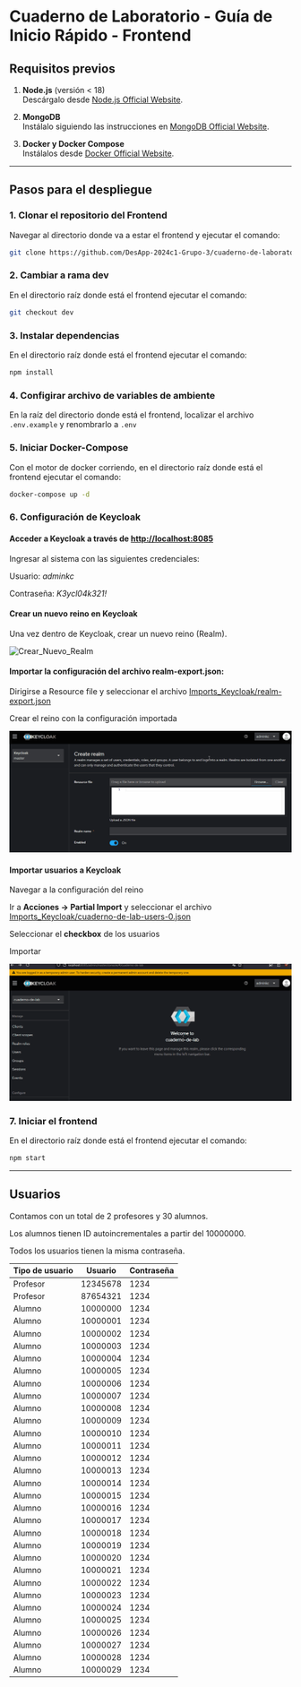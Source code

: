 # Cuaderno de Laboratorio - Guía de Inicio Rápido - Frontend

## **Requisitos previos**

1. **Node.js** (versión < 18)  
   Descárgalo desde [Node.js Official Website](https://nodejs.org/).

2. **MongoDB**  
   Instálalo siguiendo las instrucciones en [MongoDB Official Website](https://www.mongodb.com/).

3. **Docker y Docker Compose**  
   Instálalos desde [Docker Official Website](https://www.docker.com/).

---

## **Pasos para el despliegue**

### 1. Clonar el repositorio del Frontend

Navegar al directorio donde va a estar el frontend y ejecutar el comando:

```bash
git clone https://github.com/DesApp-2024c1-Grupo-3/cuaderno-de-laboratorio-front.git
```

### 2. Cambiar a rama dev

En el directorio raíz donde está el frontend ejecutar el comando:

```bash
git checkout dev
```

### 3. Instalar dependencias

En el directorio raíz donde está el frontend ejecutar el comando:

```bash
npm install
```

### 4. Configirar archivo de variables de ambiente

En la raíz del directorio donde está el frontend, localizar el archivo `.env.example` y renombrarlo a `.env`

### 5. Iniciar Docker-Compose

Con el motor de docker corriendo, en el directorio raíz donde está el frontend ejecutar el comando:

```bash
docker-compose up -d
```

### 6. Configuración de Keycloak

#### Acceder a Keycloak a través de [http://localhost:8085](http://localhost:8085)

Ingresar al sistema con las siguientes credenciales:

Usuario: _adminkc_

Contraseña: _K3ycl04k321!_

#### Crear un nuevo reino en Keycloak

Una vez dentro de Keycloak, crear un nuevo reino (Realm).

![Crear_Nuevo_Realm](assets/crearNuevoRealm.gif)

#### Importar la configuración del archivo realm-export.json:

Dirigirse a Resource file y seleccionar el archivo [Imports_Keycloak/realm-export.json](https://raw.githubusercontent.com/DesApp-2024c1-Grupo-3/cuaderno-de-laboratorio-front/refs/heads/dev/Imports_Keycloak/realm-export.json)

<!-- Ver si el link anterior sirve para futuras actualizaciones del repo -->

Crear el reino con la configuración importada

![Import_Settings](assets/importSettings.gif)

#### Importar usuarios a Keycloak

Navegar a la configuración del reino

Ir a **Acciones -> Partial Import** y seleccionar el archivo [Imports_Keycloak/cuaderno-de-lab-users-0.json](https://raw.githubusercontent.com/DesApp-2024c1-Grupo-3/cuaderno-de-laboratorio-front/refs/heads/dev/Imports_Keycloak/cuaderno-de-lab-users-0.json)

<!-- Ver si el link anterior sirve para futuras actualizaciones del repo -->

Seleccionar el **checkbox** de los usuarios

Importar

![Import_Users](assets/importusers.gif)

### 7. Iniciar el frontend

En el directorio raíz donde está el frontend ejecutar el comando:

```bash
npm start
```

---

## **Usuarios**

Contamos con un total de 2 profesores y 30 alumnos.

Los alumnos tienen ID autoincrementales a partir del 10000000.

Todos los usuarios tienen la misma contraseña.

| Tipo de usuario | Usuario  | Contraseña |
| --------------- | -------- | ---------- |
| Profesor        | 12345678 | 1234       |
| Profesor        | 87654321 | 1234       |
| Alumno          | 10000000 | 1234       |
| Alumno          | 10000001 | 1234       |
| Alumno          | 10000002 | 1234       |
| Alumno          | 10000003 | 1234       |
| Alumno          | 10000004 | 1234       |
| Alumno          | 10000005 | 1234       |
| Alumno          | 10000006 | 1234       |
| Alumno          | 10000007 | 1234       |
| Alumno          | 10000008 | 1234       |
| Alumno          | 10000009 | 1234       |
| Alumno          | 10000010 | 1234       |
| Alumno          | 10000011 | 1234       |
| Alumno          | 10000012 | 1234       |
| Alumno          | 10000013 | 1234       |
| Alumno          | 10000014 | 1234       |
| Alumno          | 10000015 | 1234       |
| Alumno          | 10000016 | 1234       |
| Alumno          | 10000017 | 1234       |
| Alumno          | 10000018 | 1234       |
| Alumno          | 10000019 | 1234       |
| Alumno          | 10000020 | 1234       |
| Alumno          | 10000021 | 1234       |
| Alumno          | 10000022 | 1234       |
| Alumno          | 10000023 | 1234       |
| Alumno          | 10000024 | 1234       |
| Alumno          | 10000025 | 1234       |
| Alumno          | 10000026 | 1234       |
| Alumno          | 10000027 | 1234       |
| Alumno          | 10000028 | 1234       |
| Alumno          | 10000029 | 1234       |

